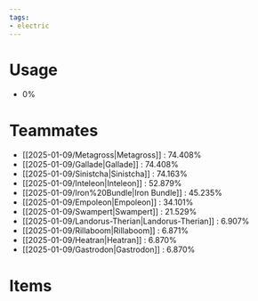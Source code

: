 ```yaml
---
tags:
- electric
---
```

# Usage
- 0%
# Teammates
- [[2025-01-09/Metagross|Metagross]] : 74.408%
- [[2025-01-09/Gallade|Gallade]] : 74.408%
- [[2025-01-09/Sinistcha|Sinistcha]] : 74.163%
- [[2025-01-09/Inteleon|Inteleon]] : 52.879%
- [[2025-01-09/Iron%20Bundle|Iron Bundle]] : 45.235%
- [[2025-01-09/Empoleon|Empoleon]] : 34.101%
- [[2025-01-09/Swampert|Swampert]] : 21.529%
- [[2025-01-09/Landorus-Therian|Landorus-Therian]] : 6.907%
- [[2025-01-09/Rillaboom|Rillaboom]] : 6.871%
- [[2025-01-09/Heatran|Heatran]] : 6.870%
- [[2025-01-09/Gastrodon|Gastrodon]] : 6.870%
# Items